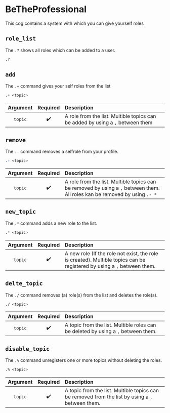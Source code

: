 # BeTheProfessional

This cog contains a system with which you can give yourself roles

## `role_list`
The `.?` shows all roles which can be added to a user.

```css
.?
```

## `add`
The `.+` command gives your self roles from the list

```css
.+ <topic>
```

|Argument|Required|Description|
|:------:|:------:|:----------|
|`topic`|:heavy_check_mark:|A role from the list. Multible topics can be added by using a `,` between them|


## `remove`
The `.-` command removes a selfrole from your profile.

```css
.- <topic>
```

|Argument|Required|Description|
|:------:|:------:|:----------|
|`topic`|:heavy_check_mark:|A role from the list. Multible topics can be removed by using a `,` between them. All roles kan be removed by using `.- *`|


## `new_topic`
The `.*` command adds a new role to the list.

```css
.* <topic>
```

|Argument|Required|Description|
|:------:|:------:|:----------|
|`topic`|:heavy_check_mark:|A new role (If the role not exist, the role is created). Multible topics can be registered by using a `,` between them.|

## `delte_topic`
The `./` command removes (a) role(s) from the list and deletes the role(s).

```css
./ <topic>
```

|Argument|Required|Description|
|:------:|:------:|:----------|
|`topic`|:heavy_check_mark:|A topic from the list. Multible roles can be deleted by using a `,` between them.|


## `disable_topic`
The `.%` command unregisters one or more topics without deleting the roles.

```css
.% <topic>
```

|Argument|Required|Description|
|:------:|:------:|:----------|
|`topic`|:heavy_check_mark:|A topic from the list. Multible topics can be removed from the list by using a `,` between them.|
